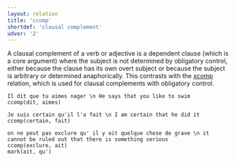 ```yaml
---
layout: relation
title: 'ccomp'
shortdef: 'clausal complement'
udver: '2'
---
```


A clausal complement of a verb or adjective is a dependent clause (which is a core argument) where the subject is not determined by obligatory control, either because the clause has its own overt subject or because the subject is arbitrary or determined anaphorically.
This contrasts with the [xcomp]() relation, which is used for clausal complements with obligatory control.

~~~ sdparse
Il dit que tu aimes nager \n He says that you like to swim
ccomp(dit, aimes)
~~~

~~~ sdparse
Je suis certain qu'il l'a fait \n I am certain that he did it
ccomp(certain, fait)
~~~

~~~ sdparse
on ne peut pas exclure qu' il y ait quelque chose de grave \n it cannot be ruled out that there is something serious
ccomp(exclure, ait)
mark(ait, qu')
~~~
<!-- Interlanguage links updated St lis 3 20:58:43 CET 2021 -->
